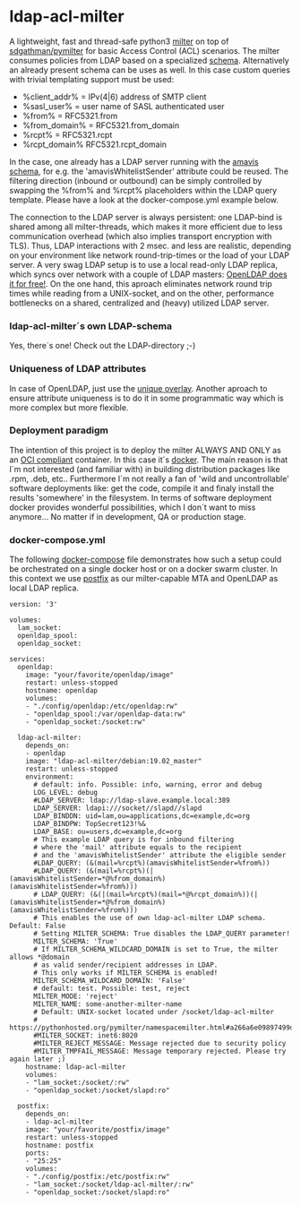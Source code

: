 # ldap-acl-milter
A lightweight, fast and thread-safe python3 [milter](http://www.postfix.org/MILTER_README.html) on top of [sdgathman/pymilter](https://github.com/sdgathman/pymilter) for basic Access Control (ACL) scenarios. The milter consumes policies from LDAP based on a specialized [schema](https://github.com/chillout2k/ldap-acl-milter/LDAP/ldap-acl-milter.schema). Alternatively an already present schema can be uses as well. In this case custom queries with trivial templating support must be used:

* %client_addr% = IPv(4|6) address of SMTP client
* %sasl_user% = user name of SASL authenticated user
* %from% = RFC5321.from
* %from_domain% = RFC5321.from_domain
* %rcpt% = RFC5321.rcpt
* %rcpt_domain% RFC5321.rcpt_domain

In the case, one already has a LDAP server running with the [amavis schema](https://www.ijs.si/software/amavisd/LDAP.schema.txt), for e.g. the 'amavisWhitelistSender' attribute could be reused. The filtering direction (inbound or outbound) can be simply controlled by swapping the %from% and %rcpt% placeholders within the LDAP query template.  Please have a look at the docker-compose.yml example below.

The connection to the LDAP server is always persistent: one LDAP-bind is shared among all milter-threads, which makes it more efficient due to less communication overhead (which also implies transport encryption with TLS). Thus, LDAP interactions with 2 msec. and less are realistic, depending on your environment like network round-trip-times or the load of your LDAP server. A very swag LDAP setup is to use a local read-only LDAP replica, which syncs over network with a couple of LDAP masters: [OpenLDAP does it for free!](https://www.openldap.org/doc/admin24/replication.html). On the one hand, this aproach eliminates network round trip times while reading from a UNIX-socket, and on the other, performance bottlenecks on a shared, centralized and (heavy) utilized LDAP server.

### ldap-acl-milter´s own LDAP-schema
Yes, there´s one! Check out the LDAP-directory ;-)

### Uniqueness of LDAP attributes
In case of OpenLDAP, just use the [unique overlay](https://www.openldap.org/doc/admin24/overlays.html). Another aproach to ensure attribute uniqueness is to do it in some programmatic way which is more complex but more flexible.

### Deployment paradigm
The intention of this project is to deploy the milter ALWAYS AND ONLY as an [OCI compliant](https://www.opencontainers.org) container. In this case it´s [docker](https://www.docker.com). The main reason is that I´m not interested (and familiar with) in building distribution packages like .rpm, .deb, etc.. Furthermore I´m not really a fan of 'wild and uncontrollable' software deployments like: get the code, compile it and finaly install the results 'somewhere' in the filesystem. In terms of software deployment docker provides wonderful possibilities, which I don´t want to miss anymore... No matter if in development, QA or production stage.

### docker-compose.yml
The following [docker-compose](https://docs.docker.com/compose/) file demonstrates how such a setup could be orchestrated on a single docker host or on a docker swarm cluster. In this context we use [postfix](http://www.postfix.org) as our milter-capable MTA and OpenLDAP as local LDAP replica.

```
version: '3'

volumes:
  lam_socket:
  openldap_spool:
  openldap_socket:

services:
  openldap:
    image: "your/favorite/openldap/image"
    restart: unless-stopped
    hostname: openldap
    volumes:
    - "./config/openldap:/etc/openldap:rw"
    - "openldap_spool:/var/openldap-data:rw"
    - "openldap_socket:/socket:rw"

  ldap-acl-milter:
    depends_on:
    - openldap
    image: "ldap-acl-milter/debian:19.02_master"
    restart: unless-stopped
    environment:
      # default: info. Possible: info, warning, error and debug
      LOG_LEVEL: debug
      #LDAP_SERVER: ldap://ldap-slave.example.local:389
      LDAP_SERVER: ldapi:///socket//slapd//slapd
      LDAP_BINDDN: uid=lam,ou=applications,dc=example,dc=org
      LDAP_BINDPW: TopSecret123!%&
      LDAP_BASE: ou=users,dc=example,dc=org
      # This example LDAP query is for inbound filtering
      # where the 'mail' attribute equals to the recipient
      # and the 'amavisWhitelistSender' attribute the eligible sender
      #LDAP_QUERY: (&(mail=%rcpt%)(amavisWhitelistSender=%from%))
      #LDAP_QUERY: (&(mail=%rcpt%)(|(amavisWhitelistSender=*@%from_domain%)(amavisWhitelistSender=%from%)))
      # LDAP_QUERY: (&(|(mail=%rcpt%)(mail=*@%rcpt_domain%))(|(amavisWhitelistSender=*@%from_domain%)(amavisWhitelistSender=%from%)))
      # This enables the use of own ldap-acl-milter LDAP schema. Default: False
      # Setting MILTER_SCHEMA: True disables the LDAP_QUERY parameter!
      MILTER_SCHEMA: 'True'
      # If MILTER_SCHEMA_WILDCARD_DOMAIN is set to True, the milter allows *@domain
      # as valid sender/recipient addresses in LDAP.
      # This only works if MILTER_SCHEMA is enabled!
      MILTER_SCHEMA_WILDCARD_DOMAIN: 'False'
      # default: test. Possible: test, reject
      MILTER_MODE: 'reject'
      MILTER_NAME: some-another-milter-name
      # Default: UNIX-socket located under /socket/ldap-acl-milter
      # https://pythonhosted.org/pymilter/namespacemilter.html#a266a6e09897499d8b1ae0e20f0d2be73
      #MILTER_SOCKET: inet6:8020
      #MILTER_REJECT_MESSAGE: Message rejected due to security policy
      #MILTER_TMPFAIL_MESSAGE: Message temporary rejected. Please try again later ;)
    hostname: ldap-acl-milter
    volumes:
    - "lam_socket:/socket/:rw"
    - "openldap_socket:/socket/slapd:ro"

  postfix:
    depends_on:
    - ldap-acl-milter
    image: "your/favorite/postfix/image"
    restart: unless-stopped
    hostname: postfix
    ports:
    - "25:25"
    volumes:
    - "./config/postfix:/etc/postfix:rw"
    - "lam_socket:/socket/ldap-acl-milter/:rw"
    - "openldap_socket:/socket/slapd:ro"
```
